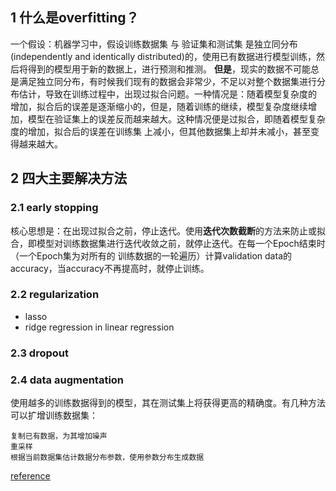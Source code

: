 ## 1 什么是overfitting？
一个假设：机器学习中，假设训练数据集 与 验证集和测试集 是独立同分布(independently and identically distributed)的，使用已有数据进行模型训练，然后将得到的模型用于新的数据上，进行预测和推测。
**但是**，现实的数据不可能总是满足独立同分布，有时候我们现有的数据会非常少，不足以对整个数据集进行分布估计，导致在训练过程中，出现过拟合问题。一种情况是：随着模型复杂度的
增加，拟合后的误差是逐渐缩小的，但是，随着训练的继续，模型复杂度继续增加，模型在验证集上的误差反而越来越大。这种情况便是过拟合，即随着模型复杂度的增加，拟合后的误差在训练集
上减小，但其他数据集上却并未减小，甚至变得越来越大。
## 2 四大主要解决方法
### 2.1 early stopping
核心思想是：在出现过拟合之前，停止迭代。使用**迭代次数截断**的方法来防止或拟合，即模型对训练数据集进行迭代收敛之前，就停止迭代。在每一个Epoch结束时（一个Epoch集为对所有的
训练数据的一轮遍历）计算validation data的accuracy，当accuracy不再提高时，就停止训练。
### 2.2 regularization
+ lasso
+ ridge regression in linear regression
### 2.3 dropout
### 2.4 data augmentation
使用越多的训练数据得到的模型，其在测试集上将获得更高的精确度。有几种方法可以扩增训练数据集：
```
复制已有数据，为其增加噪声
重采样
根据当前数据集估计数据分布参数，使用参数分布生成数据
```


[reference](https://blog.csdn.net/heyongluoyao8/article/details/49429629)
